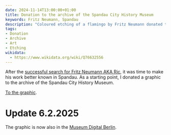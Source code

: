 ```yaml
---
date: 2024-11-14T13:00:00+01:00
title: Donation to the archive of the Spandau City History Museum
keywords: Fritz Neumann, Spandau
description: "Coloured etching of a flamingo by Fritz Neumann donated to the Spandau Archive"
tags:
- Donation
- Archive
- Art
- Etching
wikidata:
  - https://www.wikidata.org/wiki/Q76632556
---
```


After the [successful search for Fritz Neumann AKA Ric](/post/ric-unknownartist/), it was time to make his work better known in Spandau. As a starting point, I donated a graphic to the archive of the Spandau City History Museum.

<!--more-->

[To the graphic](/collections/donations/spandau/).

# Update 6.2.2025

The graphic is now also in the [Museum Digital Berlin](https://berlin.museum-digital.de/object/223710).
